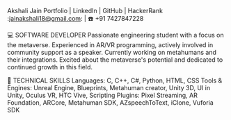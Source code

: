 Akshali Jain
Portfolio | LinkedIn | GitHub | HackerRank
:jainakshali18@gmail.com: | :phone: +91 7427847228

:computer: SOFTWARE DEVELOPER
Passionate engineering student with a focus on the metaverse. Experienced in AR/VR programming, actively involved in community support as a speaker. Currently working on metahumans and their integrations. Excited about the metaverse's potential and dedicated to continued growth in this field.

:wrench: TECHNICAL SKILLS
Languages: C, C++, C#, Python, HTML, CSS
Tools & Engines: Unreal Engine, Blueprints, Metahuman creator, Unity 3D, UI in Unity, Oculus VR, HTC Vive, Scripting
Plugins: Pixel Streaming, AR Foundation, ARCore, Metahuman SDK, AZspeechToText, iClone, Vuforia SDK
